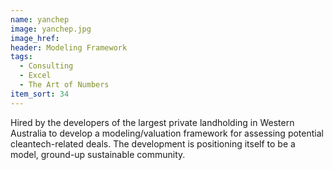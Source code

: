 ```yaml
---
name: yanchep
image: yanchep.jpg
image_href: 
header: Modeling Framework
tags:
  - Consulting
  - Excel
  - The Art of Numbers
item_sort: 34
---
```

Hired by the developers of the largest private landholding in Western Australia to develop a modeling/valuation framework for assessing potential cleantech-related deals. The development is positioning itself to be a model, ground-up sustainable community.
